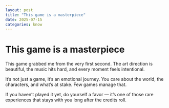 ```yaml
---
layout: post
title: "This game is a masterpiece"
date: 2025-07-15
categories: know
---
```


<h1>This game is a masterpiece</h1>

<p>This game grabbed me from the very first second. The art direction is beautiful, the music hits hard, and every moment feels intentional.</p>

<p>It’s not just a game, it’s an emotional journey. You care about the world, the characters, and what’s at stake. Few games manage that.</p>

<p>If you haven’t played it yet, do yourself a favor — it’s one of those rare experiences that stays with you long after the credits roll.</p>
